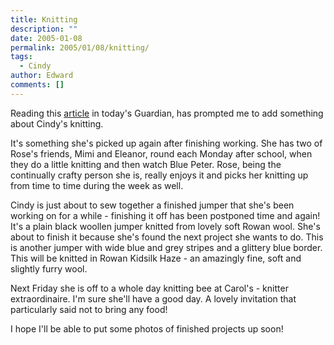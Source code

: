 ```yaml
---
title: Knitting
description: ""
date: 2005-01-08
permalink: 2005/01/08/knitting/
tags:
  - Cindy
author: Edward
comments: []
---
```


Reading this [article][1] in today\'s Guardian, has prompted me to add
something about Cindy\'s knitting.

It\'s something she\'s picked up again after finishing working. She has
two of Rose\'s friends, Mimi and Eleanor, round each Monday after
school, when they do a little knitting and then watch Blue Peter. Rose,
being the continually crafty person she is, really enjoys it and picks
her knitting up from time to time during the week as well.

Cindy is just about to sew together a finished jumper that she\'s been
working on for a while - finishing it off has been postponed time and
again! It\'s a plain black woollen jumper knitted from lovely soft Rowan
wool. She\'s about to finish it because she\'s found the next project
she wants to do. This is another jumper with wide blue and grey stripes
and a glittery blue border. This will be knitted in Rowan Kidsilk Haze -
an amazingly fine, soft and slightly furry wool.

Next Friday she is off to a whole day knitting bee at Carol\'s - knitter
extraordinaire. I\'m sure she\'ll have a good day. A lovely invitation
that particularly said not to bring any food!

I hope I\'ll be able to put some photos of finished projects up soon!



[1]: https://www.guardian.co.uk/weekend/story/0,3605,1384649,00.html
